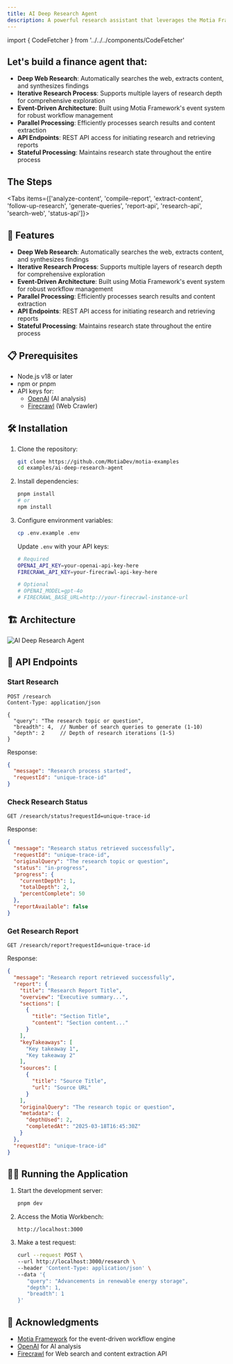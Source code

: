 ```yaml
---
title: AI Deep Research Agent
description: A powerful research assistant that leverages the Motia Framework to perform comprehensive web research on any topic and any question.
---
```


import { CodeFetcher } from '../../../components/CodeFetcher'

## Let's build a finance agent that:

- **Deep Web Research**: Automatically searches the web, extracts content, and synthesizes findings
- **Iterative Research Process**: Supports multiple layers of research depth for comprehensive exploration
- **Event-Driven Architecture**: Built using Motia Framework's event system for robust workflow management
- **Parallel Processing**: Efficiently processes search results and content extraction
- **API Endpoints**: REST API access for initiating research and retrieving reports
- **Stateful Processing**: Maintains research state throughout the entire process

## The Steps

<Folder name="steps" defaultOpen>
  <File name="analyze-content.step.ts" />
  <File name="compile-report.step.ts" />
  <File name="extract-content.step.ts" />
  <File name="follow-up-research.step.ts" />
  <File name="generate-queries.step.ts" />
  <File name="report-api.step.ts" />
  <File name="research-api.step.ts" />
  <File name="search-web.step.ts" />
  <File name="status-api.step.ts" />
</Folder>

<Tabs items={['analyze-content', 'compile-report', 'extract-content', 'follow-up-research', 'generate-queries', 'report-api', 'research-api', 'search-web', 'status-api']}>
  <CodeFetcher path="examples/ai-deep-research-agent/steps" tab="analyze-content" value="analyze-content" />
  <CodeFetcher path="examples/ai-deep-research-agent/steps" tab="compile-report" value="compile-report" />
  <CodeFetcher path="examples/ai-deep-research-agent/steps" tab="extract-content" value="extract-content" />
  <CodeFetcher path="examples/ai-deep-research-agent/steps" tab="follow-up-research" value="follow-up-research" />
  <CodeFetcher path="examples/ai-deep-research-agent/steps" tab="generate-queries" value="generate-queries" />
  <CodeFetcher path="examples/ai-deep-research-agent/steps" tab="report-api" value="report-api" />
  <CodeFetcher path="examples/ai-deep-research-agent/steps" tab="research-api" value="research-api" />
  <CodeFetcher path="examples/ai-deep-research-agent/steps" tab="search-web" value="search-web" />
  <CodeFetcher path="examples/ai-deep-research-agent/steps" tab="status-api" value="status-api" />
</Tabs>

## 🚀 Features

- **Deep Web Research**: Automatically searches the web, extracts content, and synthesizes findings
- **Iterative Research Process**: Supports multiple layers of research depth for comprehensive exploration
- **Event-Driven Architecture**: Built using Motia Framework's event system for robust workflow management
- **Parallel Processing**: Efficiently processes search results and content extraction
- **API Endpoints**: REST API access for initiating research and retrieving reports
- **Stateful Processing**: Maintains research state throughout the entire process

## 📋 Prerequisites

- Node.js v18 or later
- npm or pnpm
- API keys for:
  - [OpenAI](https://platform.openai.com/) (AI analysis)
  - [Firecrawl](https://www.firecrawl.dev/) (Web Crawler)

## 🛠️ Installation

1. Clone the repository:
   ```bash
   git clone https://github.com/MotiaDev/motia-examples
   cd examples/ai-deep-research-agent
   ```

2. Install dependencies:
   ```bash
   pnpm install
   # or
   npm install
   ```

3. Configure environment variables:
   ```bash
   cp .env.example .env
   ```

   Update `.env` with your API keys:
   ```bash
   # Required
   OPENAI_API_KEY=your-openai-api-key-here
   FIRECRAWL_API_KEY=your-firecrawl-api-key-here

   # Optional
   # OPENAI_MODEL=gpt-4o
   # FIRECRAWL_BASE_URL=http://your-firecrawl-instance-url
   ```

## 🏗️ Architecture

![AI Deep Research Agent](../img/ai-deep-research-agent.png)


## 🚦 API Endpoints

### Start Research

```
POST /research
Content-Type: application/json

{
  "query": "The research topic or question",
  "breadth": 4,  // Number of search queries to generate (1-10)
  "depth": 2     // Depth of research iterations (1-5)
}
```

Response:
```json
{
  "message": "Research process started",
  "requestId": "unique-trace-id"
}
```

### Check Research Status

```
GET /research/status?requestId=unique-trace-id
```

Response:
```json
{
  "message": "Research status retrieved successfully",
  "requestId": "unique-trace-id",
  "originalQuery": "The research topic or question",
  "status": "in-progress",
  "progress": {
    "currentDepth": 1,
    "totalDepth": 2,
    "percentComplete": 50
  },
  "reportAvailable": false
}
```

### Get Research Report

```
GET /research/report?requestId=unique-trace-id
```

Response:
```json
{
  "message": "Research report retrieved successfully",
  "report": {
    "title": "Research Report Title",
    "overview": "Executive summary...",
    "sections": [
      {
        "title": "Section Title",
        "content": "Section content..."
      }
    ],
    "keyTakeaways": [
      "Key takeaway 1",
      "Key takeaway 2"
    ],
    "sources": [
      {
        "title": "Source Title",
        "url": "Source URL"
      }
    ],
    "originalQuery": "The research topic or question",
    "metadata": {
      "depthUsed": 2,
      "completedAt": "2025-03-18T16:45:30Z"
    }
  },
  "requestId": "unique-trace-id"
}
```

## 🏃‍♂️ Running the Application

1. Start the development server:
   ```bash
   pnpm dev
   ```

2. Access the Motia Workbench:
   ```
   http://localhost:3000
   ```

3. Make a test request:
   ```bash
   curl --request POST \
   --url http://localhost:3000/research \
   --header 'Content-Type: application/json' \
   --data '{
      "query": "Advancements in renewable energy storage",
      "depth": 1,
      "breadth": 1
   }'
   ```
## 🙏 Acknowledgments

- [Motia Framework](https://motia.dev) for the event-driven workflow engine
- [OpenAI](https://platform.openai.com/) for AI analysis 
- [Firecrawl](https://www.firecrawl.dev/) for Web search and content extraction API